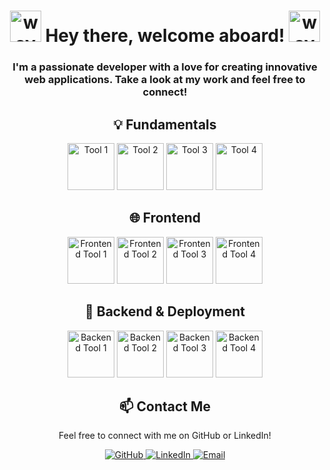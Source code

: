 <h1 align="center">
  <img src="https://user-images.githubusercontent.com/18350557/176309783-0785949b-9127-417c-8b55-ab5a4333674e.gif" alt="wave" width="50">
  Hey there, welcome aboard! 
  <img src="https://user-images.githubusercontent.com/18350557/176309783-0785949b-9127-417c-8b55-ab5a4333674e.gif" alt="wave" width="50">
</h1>

<h3 align="center">
  I'm a passionate developer with a love for creating innovative web applications. 
  Take a look at my work and feel free to connect!
</h3>

<div align="center">
  <h2>💡 Fundamentals</h2>
  <img src="https://github.com/user-attachments/assets/5932717f-7993-4aeb-befc-2d1ba22b6623" width="75" alt="Tool 1">
  <img src="https://github.com/user-attachments/assets/b433cc6b-f692-418b-91e4-7300be0ef907" width="75" alt="Tool 2">
  <img src="https://github.com/user-attachments/assets/38b2646b-7fde-48d7-9741-21d708607c4e" width="75" alt="Tool 3">
  <img src="https://github.com/user-attachments/assets/7ca93a12-adfd-4ac4-a140-c420f03364ca" width="75" alt="Tool 4">
</div>

<div align="center">
  <h2>🌐 Frontend</h2>
  <img src="https://github.com/user-attachments/assets/112c5f12-26e5-4e84-aaac-984937ebce05" width="75" alt="Frontend Tool 1">
  <img src="https://github.com/user-attachments/assets/ebb4dbe6-537e-4ca1-8473-0b15045f11c3" width="75" alt="Frontend Tool 2">
  <img src="https://github.com/user-attachments/assets/cca95d72-aaaf-4de5-878c-63443b5793f8" width="75" alt="Frontend Tool 3">
  <img src="https://github.com/user-attachments/assets/3412d02c-cf5d-4b66-8e62-89e4b3606bea" width="75" alt="Frontend Tool 4">
</div>

<div align="center">
  <h2>🚀 Backend & Deployment</h2>
  <img src="https://github.com/user-attachments/assets/3002cc07-72e6-4c3a-9930-337ae256f4f8" width="75" alt="Backend Tool 1">
  <img src="https://github.com/user-attachments/assets/7ba4f489-7ee9-4659-80a1-52f95d72570a" width="75" alt="Backend Tool 2">
  <img src="https://github.com/user-attachments/assets/0ce2236e-742e-4448-a5b5-5b9e9d10f13d" width="75" alt="Backend Tool 3">
  <img src="https://github.com/user-attachments/assets/4ba3df71-82b4-41a8-8454-58b227a16272" width="75" alt="Backend Tool 4">
</div>

<div align="center">
  <h2>📫 Contact Me</h2>
  <p align="center">
    Feel free to connect with me on GitHub or LinkedIn!
  </p>
  <a href="https://github.com/atilla1">
    <img src="https://img.shields.io/badge/-GitHub-black?style=flat-square&logo=github&logoColor=white" alt="GitHub">
  </a>
  <a href="https://www.linkedin.com/in/atyu/">
    <img src="https://img.shields.io/badge/-LinkedIn-blue?style=flat-square&logo=linkedin&logoColor=white" alt="LinkedIn">
  </a>
  <a href="mailto:atilla1993@hotmail.se">
    <img src="https://img.shields.io/badge/-Email-red?style=flat-square&logo=gmail&logoColor=white" alt="Email">
  </a>
</div>
